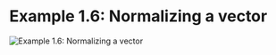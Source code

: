 # Example 1.6: Normalizing a vector

![Example 1.6: Normalizing a vector](https://raw.githubusercontent.com/mark-gerarts/nature-of-code/master/screenshots/Example%201.6%3A%20Normalizing%20a%20vector.gif)